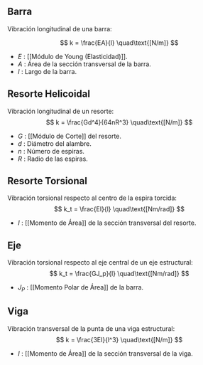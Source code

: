 
## Barra

Vibración longitudinal de una barra:

$$
	k = \frac{EA}{l} \quad\text{[N/m]}
$$
- $E$ : [[Módulo de Young (Elasticidad)]].
- $A$ : Área de la sección transversal de la barra.
- $l$ : Largo de la barra.

## Resorte Helicoidal

Vibración longitudinal de un resorte:
$$
	k = \frac{Gd^4}{64nR^3} \quad\text{[N/m]}
$$
- $G$ : [[Módulo de Corte]] del resorte.
- $d$ : Diámetro del alambre.
- $n$ : Número de espiras.
- $R$ : Radio de las espiras.

## Resorte Torsional

Vibración torsional respecto al centro de la espira torcida:
$$
	k_t  = \frac{EI}{l} \quad\text{[Nm/rad]}
$$
- $I$ : [[Momento de Área]] de la sección transversal del resorte.

## Eje

Vibración torsional respecto al eje central de un eje estructural:
$$
	k_t = \frac{GJ_p}{l} \quad\text{[Nm/rad]}
$$
- $J_P$ : [[Momento Polar de Área]] de la barra.

## Viga

Vibración transversal de la punta de una viga estructural:
$$
	k = \frac{3EI}{l^3} \quad\text{[N/m]}
$$
- $I$ : [[Momento de Área]] de la sección transversal de la viga.

